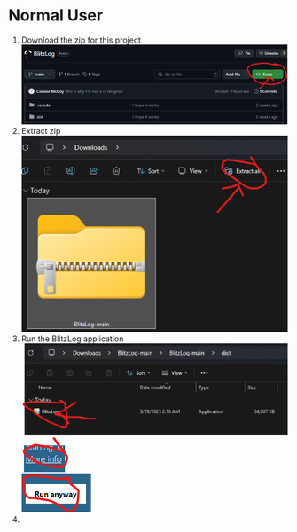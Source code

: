 # Normal User

1. Download the zip for this project <br> ![alt text](setup_ext/download_zip.png)
2. Extract zip <br> ![alt text](setup_ext/extract_zip.png)
3. Run the BlitzLog application <br> ![alt text](setup_ext/run_application.png) <br> ![alt text](setup_ext/more_info.png) <br> ![alt text](setup_ext/run_anyway.png)
4. 